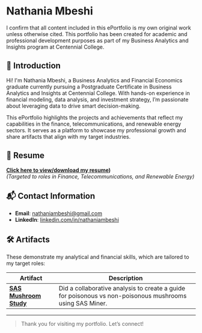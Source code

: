 # Nathania Mbeshi 

I confirm that all content included in this ePortfolio is my own original work unless otherwise cited. This portfolio has been created for academic and professional development purposes as part of my Business Analytics and Insights program at Centennial College.

## 👋 Introduction

Hi! I'm Nathania Mbeshi, a Business Analytics and Financial Economics graduate currently pursuing a Postgraduate Certificate in Business Analytics and Insights at Centennial College. With hands-on experience in financial modeling, data analysis, and investment strategy, I’m passionate about leveraging data to drive smart decision-making.

This ePortfolio highlights the projects and achievements that reflect my capabilities in the finance, telecommunications, and renewable energy sectors. It serves as a platform to showcase my professional growth and share artifacts that align with my target industries.

## 📄 Resume

**[Click here to view/download my resume](https://github.com/Nathania888/Resume))**  
_(Targeted to roles in Finance, Telecommunications, and Renewable Energy)_

## 📬 Contact Information

- **Email**: nathaniambeshi@gmail.com  
- **LinkedIn**: [linkedin.com/in/nathaniambeshi](https://www.linkedin.com/in/nathaniambeshi)

## 🛠️ Artifacts

These demonstrate my analytical and financial skills, which are tailored to my target roles:

| Artifact | Description |
|---------|-------------|
| **[SAS Mushroom Study]((https://github.com/user-attachments/files/19716477/Final.Report_MushroomClassification.pdf))** | Did a collaborative analysis to create a guide for poisonous vs non-poisonous mushrooms using SAS Miner. |

---

> Thank you for visiting my portfolio. Let’s connect!

